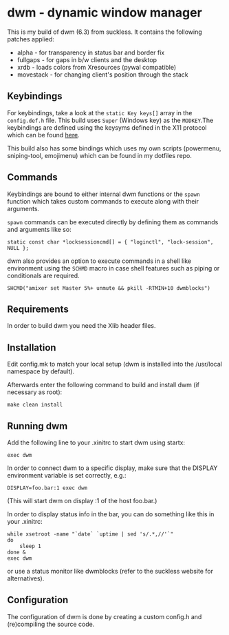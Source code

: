 # dwm - dynamic window manager

This is my build of dwm (6.3) from suckless. It contains the following patches applied:

- alpha - for transparency in status bar and border fix
- fullgaps - for gaps in b/w clients and the desktop
- xrdb - loads colors from Xresources (pywal compatible)
- movestack - for changing client's position through the stack

## Keybindings

For keybindings, take a look at the `static Key keys[]` array in the `config.def.h` file. This build uses `Super` (Windows key) as the `MODKEY`.The keybindings are defined using the keysyms defined in the X11 protocol which can be found [here](https://cgit.freedesktop.org/xorg/proto/x11proto/tree/).

This build also has some bindings which uses my own scripts (powermenu, sniping-tool, emojimenu) which can be found in my dotfiles repo.

## Commands

Keybindings are bound to either internal dwm functions or the `spawn` function which takes custom commands to execute along with their arguments.

`spawn` commands can be executed directly by defining them as commands and arguments like so:
```
static const char *locksessioncmd[] = { "loginctl", "lock-session", NULL };
```
dwm also provides an option to execute commands in a shell like environment using the `SCHMD` macro in case shell features such as piping or conditionals are required.
```
SHCMD("amixer set Master 5%+ unmute && pkill -RTMIN+10 dwmblocks")
```

## Requirements

In order to build dwm you need the Xlib header files.

## Installation
Edit config.mk to match your local setup (dwm is installed into the /usr/local namespace by default).

Afterwards enter the following command to build and install dwm (if necessary as root):
```
make clean install
```

## Running dwm

Add the following line to your .xinitrc to start dwm using startx:
```
exec dwm
```
In order to connect dwm to a specific display, make sure that the DISPLAY environment variable is set correctly, e.g.:
```
DISPLAY=foo.bar:1 exec dwm
```
(This will start dwm on display :1 of the host foo.bar.)

In order to display status info in the bar, you can do something like this in your .xinitrc:
```
while xsetroot -name "`date` `uptime | sed 's/.*,//'`"
do
    sleep 1
done &
exec dwm
```
or use a status monitor like dwmblocks (refer to the suckless website for alternatives).

## Configuration

The configuration of dwm is done by creating a custom config.h and (re)compiling the source code.
